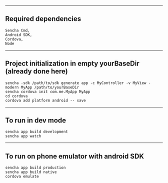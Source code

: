 
----------------------------------------
<h2>Required dependencies</h2>

    Sencha Cmd, 
    Android SDK, 
    Cordova,
    Node

----------------------------------------
<h2>Project initialization in empty yourBaseDir (already done here)</h2>

    sencha -sdk /path/to/sdk generate app -c MyController -v MyView -modern MyApp /path/to/yourBaseDir
    sencha cordova init com.me.MyApp MyApp
    cd cordova
    cordova add platform android -- save

----------------------------------------
<h2>To run in dev mode</h2>

    sencha app build development
    sencha app watch

--------------------------------------
<h2>To run on phone emulator with android SDK</h2>
    
    sencha app build production
    sencha app build native
    cordova emulate
